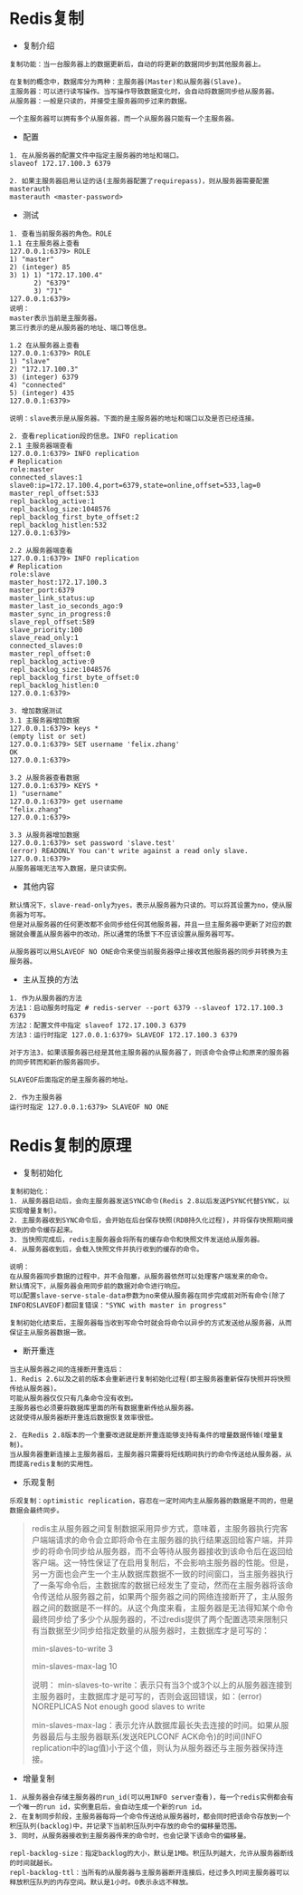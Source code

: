 # Redis复制
* 复制介绍
```
复制功能：当一台服务器上的数据更新后，自动的将更新的数据同步到其他服务器上。

在复制的概念中，数据库分为两种：主服务器(Master)和从服务器(Slave)。
主服务器：可以进行读写操作。当写操作导致数据变化时，会自动将数据同步给从服务器。
从服务器：一般是只读的，并接受主服务器同步过来的数据。

一个主服务器可以拥有多个从服务器，而一个从服务器只能有一个主服务器。
```

* 配置
```
1. 在从服务器的配置文件中指定主服务器的地址和端口。
slaveof 172.17.100.3 6379

2. 如果主服务器启用认证的话(主服务器配置了requirepass)，则从服务器需要配置masterauth
masterauth <master-password>
```

* 测试
```
1. 查看当前服务器的角色。ROLE
1.1 在主服务器上查看
127.0.0.1:6379> ROLE
1) "master"
2) (integer) 85
3) 1) 1) "172.17.100.4"
      2) "6379"
      3) "71"
127.0.0.1:6379>
说明：
master表示当前是主服务器。
第三行表示的是从服务器的地址、端口等信息。

1.2 在从服务器上查看
127.0.0.1:6379> ROLE
1) "slave"
2) "172.17.100.3"
3) (integer) 6379
4) "connected"
5) (integer) 435
127.0.0.1:6379>

说明：slave表示是从服务器。下面的是主服务器的地址和端口以及是否已经连接。

2. 查看replication段的信息。INFO replication
2.1 主服务器端查看
127.0.0.1:6379> INFO replication
# Replication
role:master
connected_slaves:1
slave0:ip=172.17.100.4,port=6379,state=online,offset=533,lag=0
master_repl_offset:533
repl_backlog_active:1
repl_backlog_size:1048576
repl_backlog_first_byte_offset:2
repl_backlog_histlen:532
127.0.0.1:6379>

2.2 从服务器端查看
127.0.0.1:6379> INFO replication
# Replication
role:slave
master_host:172.17.100.3
master_port:6379
master_link_status:up
master_last_io_seconds_ago:9
master_sync_in_progress:0
slave_repl_offset:589
slave_priority:100
slave_read_only:1
connected_slaves:0
master_repl_offset:0
repl_backlog_active:0
repl_backlog_size:1048576
repl_backlog_first_byte_offset:0
repl_backlog_histlen:0
127.0.0.1:6379>

3. 增加数据测试
3.1 主服务器增加数据
127.0.0.1:6379> keys *
(empty list or set)
127.0.0.1:6379> SET username 'felix.zhang'
OK
127.0.0.1:6379>

3.2 从服务器查看数据
127.0.0.1:6379> KEYS *
1) "username"
127.0.0.1:6379> get username
"felix.zhang"
127.0.0.1:6379>

3.3 从服务器增加数据
127.0.0.1:6379> set password 'slave.test'
(error) READONLY You can't write against a read only slave.
127.0.0.1:6379>
从服务器端无法写入数据，是只读实例。
```

* 其他内容
```
默认情况下，slave-read-only为yes，表示从服务器为只读的。可以将其设置为no，使从服务器为可写。
但是对从服务器的任何更改都不会同步给任何其他服务器，并且一旦主服务器中更新了对应的数据就会覆盖从服务器中的改动，所以通常的场景下不应该设置从服务器可写。

从服务器可以用SLAVEOF NO ONE命令来使当前服务器停止接收其他服务器的同步并转换为主服务器。

```

* 主从互换的方法
```
1. 作为从服务器的方法
方法1：启动服务时指定 # redis-server --port 6379 --slaveof 172.17.100.3 6379
方法2：配置文件中指定 slaveof 172.17.100.3 6379
方法3：运行时指定 127.0.0.1:6379> SLAVEOF 172.17.100.3 6379

对于方法3，如果该服务器已经是其他主服务器的从服务器了，则该命令会停止和原来的服务器的同步转而和新的服务器同步。

SLAVEOF后面指定的是主服务器的地址。

2. 作为主服务器
运行时指定 127.0.0.1:6379> SLAVEOF NO ONE
```


# Redis复制的原理
* 复制初始化
```
复制初始化：
1. 从服务器启动后，会向主服务器发送SYNC命令(Redis 2.8以后发送PSYNC代替SYNC，以实现增量复制)。
2. 主服务器收到SYNC命令后，会开始在后台保存快照(RDB持久化过程)，并将保存快照期间接收到的命令缓存起来。
3. 当快照完成后，redis主服务器会将所有的缓存命令和快照文件发送给从服务器。
4. 从服务器收到后，会载入快照文件并执行收到的缓存的命令。

说明：
在从服务器同步数据的过程中，并不会阻塞，从服务器依然可以处理客户端发来的命令。
默认情况下，从服务器会用同步前的数据对命令进行响应。
可以配置slave-serve-stale-data参数为no来使从服务器在同步完成前对所有命令(除了INFO和SLAVEOF)都回复错误："SYNC with master in progress"

复制初始化结束后，主服务器每当收到写命令时就会将命令以异步的方式发送给从服务器，从而保证主从服务器数据一致。
```

* 断开重连
```
当主从服务器之间的连接断开重连后：
1. Redis 2.6以及之前的版本会重新进行复制初始化过程(即主服务器重新保存快照并将快照传给从服务器)。
可能从服务器仅仅只有几条命令没有收到。
主服务器也必须要将数据库里面的所有数据重新传给从服务器。
这就使得从服务器断开重连后数据恢复效率很低。

2. 在Redis 2.8版本的一个重要改进就是断开重连能够支持有条件的增量数据传输(增量复制)。
当从服务器重新连接上主服务器后，主服务器只需要将短线期间执行的命令传送给从服务器，从而提高redis复制的实用性。
```


* 乐观复制
```
乐观复制：optimistic replication，容忍在一定时间内主从服务器的数据是不同的，但是数据会最终同步。
```

>redis主从服务器之间复制数据采用异步方式，意味着，主服务器执行完客户端端请求的命令会立即将命令在主服务器的执行结果返回给客户端，并异步的将命令同步给从服务器，而不会等待从服务器接收到该命令后在返回给客户端。这一特性保证了在启用复制后，不会影响主服务器的性能。但是，另一方面也会产生一个主从数据库数据不一致的时间窗口，当主服务器执行了一条写命令后，主数据库的数据已经发生了变动，然而在主服务器将该命令传送给从服务器之前，如果两个服务器之间的网络连接断开了，主从服务器之间的数据是不一样的。从这个角度来看，主服务器是无法得知某个命令最终同步给了多少个从服务器的，不过redis提供了两个配置选项来限制只有当数据至少同步给指定数量的从服务器时，主数据库才是可写的：
>
>min-slaves-to-write 3
>
>min-slaves-max-lag 10
>
>说明：
>min-slaves-to-write：表示只有当3个或3个以上的从服务器连接到主服务器时，主数据库才是可写的，否则会返回错误，如：(error) NOREPLICAS Not enough good slaves to write
>
>min-slaves-max-lag：表示允许从数据库最长失去连接的时间。如果从服务器最后与主服务器联系(发送REPLCONF ACK命令)的时间(INFO replication中的lag值)小于这个值，则认为从服务器还与主服务器保持连接。
>


* 增量复制
```
1. 从服务器会存储主服务器的run_id(可以用INFO server查看)，每一个redis实例都会有一个唯一的run id，实例重启后，会自动生成一个新的run id。
2. 在复制同步阶段，主服务器每将一个命令传送给从服务器时，都会同时把该命令存放到一个积压队列(backlog)中，并记录下当前积压队列中存放的命令的偏移量范围。
3. 同时，从服务器接收到主服务器传来的命令时，也会记录下该命令的偏移量。

repl-backlog-size：指定backlog的大小，默认是1MB。积压队列越大，允许从服务器断线的时间就越长。
repl-backlog-ttl：当所有的从服务器与主服务器断开连接后，经过多久时间主服务器可以释放积压队列的内存空间。默认是1小时。0表示永远不释放。
```

